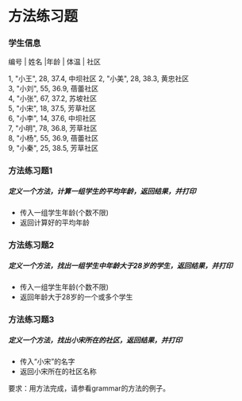# 方法练习题

### 学生信息
编号 | 姓名 |年龄 | 体温 | 社区
      
1, "小王", 28, 37.4, 中坝社区
2, "小美", 28, 38.3, 黄忠社区  
3, "小刘", 55, 36.9, 蓓蕾社区  
4, "小张", 67, 37.2, 苏坡社区  
5, "小宋", 18, 37.5, 芳草社区   
6, "小李", 14, 37.6, 中坝社区  
7, "小明", 78, 36.8, 芳草社区  
8, "小杨", 55, 36.9, 蓓蕾社区  
9, "小秦", 25, 38.5, 芳草社区 

### 方法练习题1
##### 定义一个方法，计算一组学生的平均年龄，返回结果，并打印
* 传入一组学生年龄(个数不限)
* 返回计算好的平均年龄

### 方法练习题2
##### 定义一个方法，找出一组学生中年龄大于28岁的学生，返回结果，并打印
* 传入一组学生年龄(个数不限)
* 返回年龄大于28岁的一个或多个学生

### 方法练习题3
##### 定义一个方法，找出小宋所在的社区，返回结果，并打印
* 传入“小宋”的名字
* 返回小宋所在的社区名称

要求：用方法完成，请参看grammar的方法的例子。
